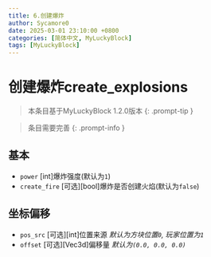 ```yaml
---
title: 6.创建爆炸
author: Sycamore0
date: 2025-03-01 23:10:00 +0800
categories: [简体中文, MyLuckyBlock]
tags: [MyLuckyBlock]
---
```


# 创建爆炸create_explosions

> 本条目基于MyLuckyBlock 1.2.0版本
{: .prompt-tip }

> 条目需要完善
{: .prompt-info }

## 基本
- `power` [int]爆炸强度(默认为`1`)
- `create_fire` [可选][bool]爆炸是否创建火焰(默认为`false`)

## 坐标偏移
- `pos_src` [可选][int]位置来源 *默认为方块位置`0`, 玩家位置为`1`*
- `offset` [可选][Vec3d]偏移量 *默认为`(0.0, 0.0, 0.0)`*